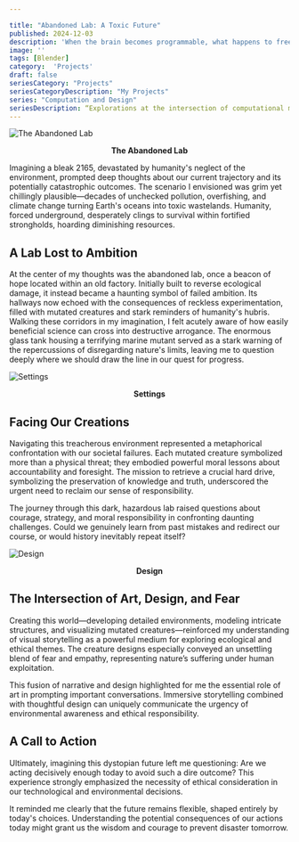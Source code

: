 ```yaml
---

title: "Abandoned Lab: A Toxic Future"
published: 2024-12-03
description: 'When the brain becomes programmable, what happens to free will?'
image: ''
tags: [Blender]
category:  'Projects'
draft: false
seriesCategory: "Projects"
seriesCategoryDescription: "My Projects"
series: "Computation and Design"
seriesDescription: “Explorations at the intersection of computational methods and design practice”
---
```


![The Abandoned Lab](/image/AL3.png)
**<center>The Abandoned Lab</center>**

Imagining a bleak 2165, devastated by humanity's neglect of the environment, prompted deep thoughts about our current trajectory and its potentially catastrophic outcomes. The scenario I envisioned was grim yet chillingly plausible—decades of unchecked pollution, overfishing, and climate change turning Earth's oceans into toxic wastelands. Humanity, forced underground, desperately clings to survival within fortified strongholds, hoarding diminishing resources.

## A Lab Lost to Ambition

At the center of my thoughts was the abandoned lab, once a beacon of hope located within an old factory. Initially built to reverse ecological damage, it instead became a haunting symbol of failed ambition. Its hallways now echoed with the consequences of reckless experimentation, filled with mutated creatures and stark reminders of humanity's hubris. Walking these corridors in my imagination, I felt acutely aware of how easily beneficial science can cross into destructive arrogance. The enormous glass tank housing a terrifying marine mutant served as a stark warning of the repercussions of disregarding nature's limits, leaving me to question deeply where we should draw the line in our quest for progress.

![Settings](/image/AL1.png)
**<center>Settings</center>**
## Facing Our Creations

Navigating this treacherous environment represented a metaphorical confrontation with our societal failures. Each mutated creature symbolized more than a physical threat; they embodied powerful moral lessons about accountability and foresight. The mission to retrieve a crucial hard drive, symbolizing the preservation of knowledge and truth, underscored the urgent need to reclaim our sense of responsibility.

The journey through this dark, hazardous lab raised questions about courage, strategy, and moral responsibility in confronting daunting challenges. Could we genuinely learn from past mistakes and redirect our course, or would history inevitably repeat itself?

![Design](/image/AL2.png)
**<center>Design</center>**
## The Intersection of Art, Design, and Fear

Creating this world—developing detailed environments, modeling intricate structures, and visualizing mutated creatures—reinforced my understanding of visual storytelling as a powerful medium for exploring ecological and ethical themes. The creature designs especially conveyed an unsettling blend of fear and empathy, representing nature’s suffering under human exploitation.

This fusion of narrative and design highlighted for me the essential role of art in prompting important conversations. Immersive storytelling combined with thoughtful design can uniquely communicate the urgency of environmental awareness and ethical responsibility.

## A Call to Action

Ultimately, imagining this dystopian future left me questioning: Are we acting decisively enough today to avoid such a dire outcome? This experience strongly emphasized the necessity of ethical consideration in our technological and environmental decisions.

It reminded me clearly that the future remains flexible, shaped entirely by today's choices. Understanding the potential consequences of our actions today might grant us the wisdom and courage to prevent disaster tomorrow.
